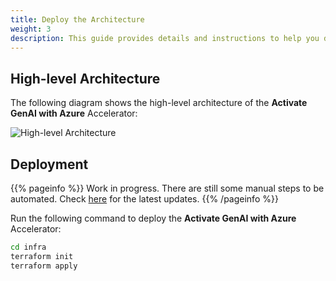 ```yaml
---
title: Deploy the Architecture
weight: 3
description: This guide provides details and instructions to help you deploy the Activate GenAI with Azure Accelerator for your customer.
---
```

## High-level Architecture

The following diagram shows the high-level architecture of the **Activate GenAI with Azure** Accelerator:

![High-level Architecture](activate-genai/img/ActivateGenAI-HLD.png)



## Deployment

{{% pageinfo %}}
Work in progress. There are still some manual steps to be automated. Check [here](https://github.com/Azure/activate-genai/blob/main/infra/README.md) for the latest updates.
{{% /pageinfo %}}


Run the following command to deploy the **Activate GenAI with Azure** Accelerator:

```bash
cd infra
terraform init
terraform apply
```